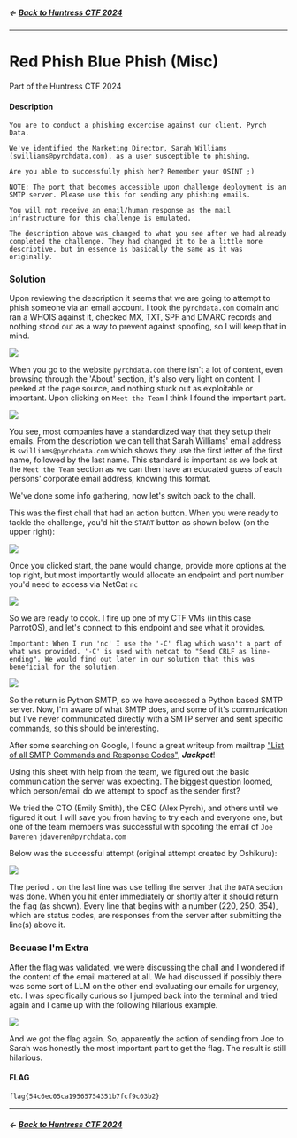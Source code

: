 ##### <- [Back to Huntress CTF 2024](../README.md)

---

# Red Phish Blue Phish (Misc) 
Part of the Huntress CTF 2024

#### Description
`You are to conduct a phishing excercise against our client, Pyrch Data.`

`We've identified the Marketing Director, Sarah Williams (swilliams@pyrchdata.com), as a user susceptible to phishing.`

`Are you able to successfully phish her? Remember your OSINT ;)`

`NOTE: The port that becomes accessible upon challenge deployment is an SMTP server. Please use this for sending any phishing emails.`

`You will not receive an email/human response as the mail infrastructure for this challenge is emulated.`

```
The description above was changed to what you see after we had already completed the challenge. They had changed it to be a little more descriptive, but in essence is basically the same as it was originally.
```

### Solution

Upon reviewing the description it seems that we are going to attempt to phish someone via an email account. I took the `pyrchdata.com` domain and ran a WHOIS against it, checked MX, TXT, SPF and DMARC records and nothing stood out as a way to prevent against spoofing, so I will keep that in mind.

![](img/red-phish-blue-phish-01.png)

When you go to the website `pyrchdata.com` there isn't a lot of content, even browsing through the 'About' section, it's also very light on content. I peeked at the page source, and nothing stuck out as exploitable or important. Upon clicking on `Meet the Team` I think I found the important part. 

![](img/red-phish-blue-phish-02.png)

You see, most companies have a standardized way that they setup their emails. From the description we can tell that Sarah Williams' email address is `swilliams@pyrchdata.com` which shows they use the first letter of the first name, followed by the last name. This standard is important as we look at the `Meet the Team` section as we can then have an educated guess of each persons' corporate email address, knowing this format.

We've done some info gathering, now let's switch back to the chall.

This was the first chall that had an action button. When you were ready to tackle the challenge, you'd hit the `START` button as shown below (on the upper right):

![](img/red-phish-blue-phish-03.png)

Once you clicked start, the pane would change, provide more options at the top right, but most importantly would allocate an endpoint and port number you'd need to access via NetCat `nc`

![](img/red-phish-blue-phish-04.png)

So we are ready to cook. I fire up one of my CTF VMs (in this case ParrotOS), and let's connect to this endpoint and see what it provides.

```
Important: When I run 'nc' I use the '-C' flag which wasn't a part of what was provided. '-C' is used with netcat to "Send CRLF as line-ending". We would find out later in our solution that this was beneficial for the solution.
```

![](img/red-phish-blue-phish-05.png)

So the return is Python SMTP, so we have accessed a Python based SMTP server. Now, I'm aware of what SMTP does, and some of it's communication but I've never communicated directly with a SMTP server and sent specific commands, so this should be interesting.

After some searching on Google, I found a great writeup from mailtrap ["List of all SMTP Commands and Response Codes"](https://mailtrap.io/blog/smtp-commands-and-responses/), ***Jackpot***!

Using this sheet with help from the team, we figured out the basic communication the server was expecting. The biggest question loomed, which person/email do we attempt to spoof as the sender first? 

We tried the CTO (Emily Smith), the CEO (Alex Pyrch), and others until we figured it out. I will save you from having to try each and everyone one, but one of the team members was successful with spoofing the email of `Joe Daveren` `jdaveren@pyrchdata.com`

Below was the successful attempt (original attempt created by Oshikuru):

![](img/red-phish-blue-phish-06.png)

The period `.` on the last line was use telling the server that the `DATA` section was done. When you hit enter immediately or shortly after it should return the flag (as shown). Every line that begins with a number (220, 250, 354), which are status codes, are responses from the server after submitting the line(s) above it. 

### Becuase I'm Extra

After the flag was validated, we were discussing the chall and I wondered if the content of the email mattered at all. We had discussed if possibly there was some sort of LLM on the other end evaluating our emails for urgency, etc. I was specifically curious so I jumped back into the terminal and tried again and I came up with the following hilarious example.

![](img/red-phish-blue-phish-07.png)

And we got the flag again. So, apparently the action of sending from Joe to Sarah was honestly the most important part to get the flag. The result is still hilarious.


#### FLAG
```
flag{54c6ec05ca19565754351b7fcf9c03b2}
```
---

##### <- [Back to Huntress CTF 2024](../README.md)